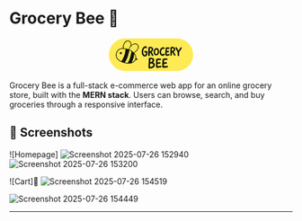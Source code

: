 # Grocery Bee 🛒

<p align="center">
  <img src="client/public/logo.svg" alt="Grocery Bee Logo" width="150" style="border-radius: 75px" />
</p>

Grocery Bee is a full-stack e-commerce web app for an online grocery store, built with the **MERN stack**. Users can browse, search, and buy groceries through a responsive interface.

## 📸 Screenshots
![Homepage]
<img width="1716" height="814" alt="Screenshot 2025-07-26 152940" src="https://github.com/user-attachments/assets/a125293d-3129-44e4-b262-6c943314a50e" />
<img width="1741" height="836" alt="Screenshot 2025-07-26 153200" src="https://github.com/user-attachments/assets/9e5b2628-1b30-4189-b1e5-8425019c9415" />

![Cart]🛒
<img width="1756" height="837" alt="Screenshot 2025-07-26 154519" src="https://github.com/user-attachments/assets/80582bca-3533-4fff-b4d5-e23d3c85aa56" />

<img width="1766" height="824" alt="Screenshot 2025-07-26 154449" src="https://github.com/user-attachments/assets/fadf2e01-c2e5-45bd-910a-afee6ccdd83f" />

---


